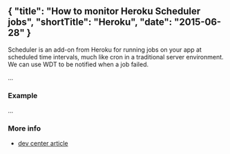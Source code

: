 {
  "title": "How to monitor Heroku Scheduler jobs",
  "shortTitle": "Heroku",
  "date": "2015-06-28"
}
---
Scheduler is an add-on from Heroku for running jobs on your app at scheduled time intervals, much like cron in a traditional server environment. We can use WDT to be notified when a job failed.

...

### Example

...

### More info

- [dev center article](https://devcenter.heroku.com/articles/scheduler)
